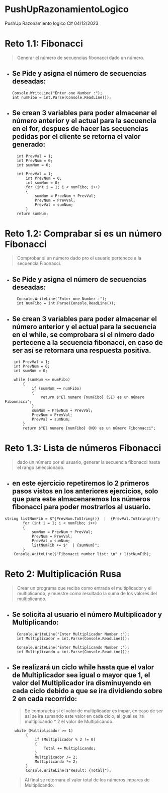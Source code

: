 # PushUpRazonamientoLogico
PushUp Razonamiento logico C# 04/12/2023


# Reto 1.1: Fibonacci

> Generar el número de secuencias fibonacci dado un número.

- ## Se Pide y asigna el número de secuencias deseadas:

  ```
  Console.WriteLine("Enter one Number :");
  int numFibo = int.Parse(Console.ReadLine());
  ```

- ## Se crean 3 variables para poder almacenar el número anterior y el actual para la secuencia en el for, despues de hacer las secuencias pedidas por el cliente se retorna el valor generado:

  ```
    int PrevVal = 1;
    int PrevNum = 0;
    int sumNum = 0;

    int PrevVal = 1;
        int PrevNum = 0;
        int sumNum = 0;
        for (int i = 1; i < numFibo; i++)
        {
            sumNum = PrevNum + PrevVal;
            PrevNum = PrevVal;
            PrevVal = sumNum;
        }
    return sumNum;
  ```

# Reto 1.2: Comprabar si es un número Fibonacci

> Comprobar si un número dado pro el usuario pertenece a la secuencia Fibonacci.

- ## Se Pide y asigna el número de secuencias deseadas:

  ```
    Console.WriteLine("Enter one Number :");
    int numFibo = int.Parse(Console.ReadLine());
  ```
- ## Se crean 3 variables para poder almacenar el número anterior y el actual para la secuencia en el while, se comprobara si el nímero dado pertecene a la secuencia fibonacci, en caso de ser así se retornara una respuesta positiva.

```        
    int PrevVal = 1;
    int PrevNum = 0;
    int sumNum = 0;

    while (sumNum <= numFibo)
        {
            if (sumNum == numFibo)
            {
                return $"El numero {numFibo} (SI) es un número Fibonnacci";
            }
            sumNum = PrevNum + PrevVal;
            PrevNum = PrevVal;
            PrevVal = sumNum;
        }
        return $"El numero {numFibo} (NO) es un número Fibonnacci";
  ```

# Reto 1.3: Lista de números Fibonacci

> dado un número por el usuario, generar la secuencia fibonacci hasta el rango seleccionado.

- ## en este ejercicio repetiremos lo 2 primeros pasos vistos en los anteriores ejercicios, solo que para este almacenaremos los números fibonacci para poder mostrarlos al usuario.

```        
string listNumFib = $"{PrevNum.ToString()}  |  {PrevVal.ToString()}";
        for (int i = 1; i < numFibo; i++)
        {
            sumNum = PrevNum + PrevVal;
            PrevNum = PrevVal;
            PrevVal = sumNum;
            listNumFib += $"  | {sumNum}";
        }
    Console.WriteLine($"Fibonacci number list: \n" + listNumFib);
  ```

# Reto 2: Multiplicación Rusa

> Crear un programa que reciba como entrada el multiplicador y el multiplicando, y muestre como resultado la suma de los valores del multiplicando.

- ## Se solicita al usuario el número Multiplicador y Multiplicando:

  ```
    Console.WriteLine("Enter Multiplicador Number :");
    int Multiplicador = int.Parse(Console.ReadLine());

    Console.WriteLine("Enter Multiplicando Number :");
    int Multiplicando = int.Parse(Console.ReadLine());
  ```

- ## Se realizará un ciclo while hasta que el valor de Multiplicador sea igual o mayor que 1, el valor del Multiplicador ira disminuyendo en cada ciclo debido a que se ira dividiendo sobre 2 en cada recorrido:

  > Se comprueba si el valor de multiplicador es impar, en caso de ser así se ira sumando este valor en cada ciclo, al igual se ira multiplicando * 2 el valor de Multiplicando.

  ```
   while (Multiplicador >= 1)
        {
            if (Multiplicador % 2 != 0)
            {
                Total += Multiplicando;
            }
            Multiplicador /= 2;
            Multiplicando *= 2;
        }
        Console.WriteLine($"Result: {Total}");

  ```
  > Al final se retornara el valor total de los números impares de Multiplicando.